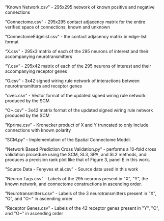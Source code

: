 “Known Network.csv" - 295x295 network of known positive and negative connections


“Connectome.csv” - 295x295 contact adjacency matrix for the entire verified space of connections, known and unknown


“ConnectomeEdgelist.csv” - the contact adjacency matrix in edge-list format


“X.csv” - 295x3 matrix of each of the 295 neurons of interest and their accompanying neurotransmitters


“Y.csv” - 295x42 matrix of each of the 295 neurons of interest and their accompanying receptor genes


“O.csv” - 3x42 signed wiring rule network of interactions between neurotransmitters and receptor genes


"ovec.csv" - Vector format of the updated signed wiring rule network produced by the SCM


"O~.csv" - 3x42 matrix format of the updated signed wiring rule network produced by the SCM


"Kprime.csv" - Kronecker product of X and Y truncated to only include connections with known polarity 


“SCM.py” - Implementation of the Spatial Connectome Model. 


“Network Based Prediction Cross Validation.py” - performs a 10-fold cross validation procedure using the SCM, SL3, SPA, and SL2 methods, and produces a precision rank plot like that of Figure 3, panel E in this work.


"Source Data - Fenyves et al.csv" - Source data used in this work


"Neuron Tags.csv" - Labels of the 295 neurons present in "X", "Y", the known network, and connectome constructions in ascending order.


"Neurotransmitters.csv" - Labels of the 3 neurotransmitters present in "X", "O", and "O~" in ascending order


"Receptor Genes.csv" - Labels of the 42 receptor genes present in "Y", "O", and "O~" in ascending order
